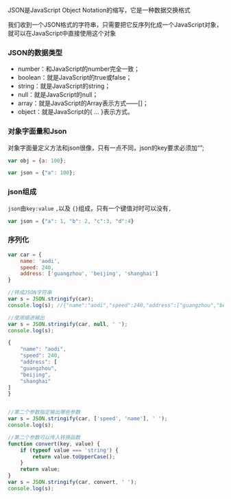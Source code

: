 JSON是JavaScript Object Notation的缩写，它是一种数据交换格式

我们收到一个JSON格式的字符串，只需要把它反序列化成一个JavaScript对象，就可以在JavaScript中直接使用这个对象

### JSON的数据类型
* number：和JavaScript的number完全一致；
* boolean：就是JavaScript的true或false；
* string：就是JavaScript的string；
* null：就是JavaScript的null；
* array：就是JavaScript的Array表示方式——[]；
* object：就是JavaScript的{ ... }表示方式。

### 对象字面量和Json
对象字面量定义方法和json很像，只有一点不同，json的key要求必须加“”;

```js
var obj = {a: 100};

var json = {"a": 100};
```

### json组成
`json`由`key:value` `,`以及 `{}`组成，只有一个键值对时可以没有`,`

```js
var json = {"a": 1, "b": 2, "c":3, "d":4}
```

### 序列化
```js
var car = {
    name: 'aodi',
    speed: 240,
    address: ['guangzhou', 'beijing', 'shanghai']
}

//转成JSON字符串
var s = JSON.stringify(car);
console.log(s); //{"name":"aodi","speed":240,"address":["guangzhou","beijing","shanghai"]}

//使用缩进输出
var s = JSON.stringify(car, null, ' ');
console.log(s);

{
    "name": "aodi",
    "speed": 240,
    "address": [
    "guangzhou",
    "beijing",
    "shanghai"
]
}


//第二个参数指定输出哪些参数
var s = JSON.stringify(car, ['speed', 'name'], ' ');
console.log(s);

//第二个参数可以传入转换函数
function convert(key, value) {
    if (typeof value === 'string') {
        return value.toUpperCase();
    }
    return value;
}
var s = JSON.stringify(car, convert, ' ');
console.log(s);


```